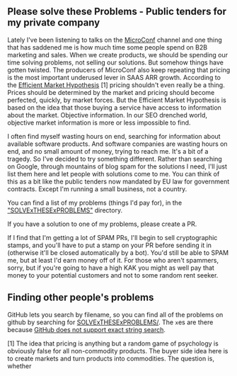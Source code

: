 Please solve these Problems - Public tenders for my private company
------------------------------------------------------------------- 

Lately I've been listening to talks on the [MicroConf](https://www.youtube.com/c/MicroConf) channel and one thing that has saddened me is how much time some people spend on B2B marketing and sales. When we create products, we should be spending our time solving problems, not selling our solutions. But somehow things have gotten twisted. The producers of MicroConf also keep repeating that pricing is the most important underused lever in SAAS ARR growth. According to the [Efficient Market Hypothesis](https://en.wikipedia.org/wiki/Efficient-market_hypothesis) [1] pricing shouldn't even really be a thing. Prices should be determined by the market and pricing should become perfected, quickly, by market forces. But the Efficient Market Hypothesis is based on the idea that those buying a service have access to information about the market. Objective information. In our SEO drenched world, objective market information is more or less impossible to find.

I often find myself wasting hours on end, searching for information about available software products. And software companies are wasting hours on end, and no small amount of money, trying to reach me. It's a bit of a tragedy. So I've decided to try something different. Rather than searching on Google, through mountains of blog spam for the solutions I need, I'll just list them here and let people with solutions come to me. You can think of this as a bit like the public tenders now mandated by EU law for government contracts. Except I'm running a small business, not a country.

You can find a list of my problems (things I'd pay for), in the ["SOLVExTHESExPROBLEMS"](./SOLVExTHESExPROBLEMS) directory.

If you have a solution to one of my problems, please create a PR.

If I find that I'm getting a lot of SPAM PRs, I'll begin to sell cryptographic stamps, and you'll have to put a stamp on your PR before sending it in (otherwise it'll be closed automatically by a bot). You'd still be able to SPAM me, but at least I'd earn money off of it. For those who aren't spammers, sorry, but if you're going to have a high KAK you might as well pay that money to your potential customers and not to some random rent seeker.

Finding other people's problems
--------------------------------------

GitHub lets you search by filename, so you can find all of the problems on github by searching for [SOLVExTHESExPROBLEMS/](https://github.com/search?q=filename%3A%22SOLVExTHESExPROBLEMS%2F%22). The `x`es are there because [GitHub does not support exact string search](https://stackoverflow.com/questions/26433561/how-to-search-on-github-to-get-exact-string-matches-including-special-character).

[1] The idea that pricing is anything but a random game of psychology is obviously false for all non-commodity products. The buyer side idea here is to create markets and turn products into commodities. The question is, whether 

